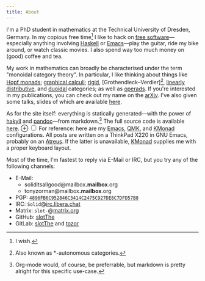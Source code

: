 ```yaml
---
title: About
---
```


I'm a PhD student in mathematics at the Technical University of Dresden, Germany.
In my copious free time[^1] I like to hack on [free software]—especially anything involving [Haskell] or [Emacs]—play the guitar, ride my bike around, or watch classic movies.
I also spend way too much money on (good) coffee and tea.

My work in mathematics can broadly be characterised under the term "monoidal category theory".
In particular, I like thinking about things like
[Hopf monads]; [graphical calculi]; [rigid], [Grothendieck–Verdier][^3], [linearly distributive], and [duoidal] categories; as well as [operads].
If you're interested in my publications, you can check out my name on the [arXiv].
I've also given some talks, slides of which are available [here](./research.html).

As for the site itself: everything is statically generated—with the power of [hakyll] and [pandoc]—from markdown.[^2]
The full source code is available [here][site].
<label for="mn-configs" class="margin-toggle">&#8853;</label>
<input type="checkbox" id="mn-configs" class="margin-toggle"/>
<span class="marginnote-left">
  For reference: here are my
  [Emacs][cfg:emacs],
  [QMK][cfg:qmk],
  and [KMonad][cfg:layout]
  configurations.
</span>
All posts are written on a ThinkPad X220 in GNU Emacs, probably on an [Atreus][site:atreus].
If the latter is unavailable, [KMonad] supplies me with a proper keyboard layout.

Most of the time, I'm fastest to reply via E-Mail or IRC, but you try
any of the following channels:

+ E-Mail:
  + <span class="email">soliditsallgood@mailbox<b>.mailbox</b>.org</span>
  + <span class="email">tonyzorman@mailbox<b>.mailbox</b>.org</span>
+ PGP: [`4896FB6C952846C3414C2475C927DE8C7DFD57B8`](./key.txt)
+ IRC: `Solid`@[irc.libera.chat](https://libera.chat/)
+ Matrix: `slot-`@[matrix.org](https://matrix.org/)
+ GitHub: [slotThe](https://github.com/slotThe)
+ GitLab: [slotThe](https://gitlab.com/slotThe) and [tozor](https://gitlab.com/tozor)

[Emacs]: https://www.gnu.org/software/emacs/
[Grothendieck–Verdier]: https://ncatlab.org/nlab/show/star-autonomous+category
[Haskell]: https://www.haskell.org/
[Hopf monads]: https://ncatlab.org/nlab/show/Hopf+monad
[KMonad]: https://github.com/kmonad/kmonad
[arXiv]: https://arxiv.org/a/zorman_t_1
[cfg:emacs]: https://gitlab.com/slotThe/dotfiles/-/tree/master/emacs/.config/emacs
[cfg:layout]: https://gitlab.com/slotThe/dotfiles/blob/master/kmonad/.config/kmonad/x220-slot-us-colemak-dh-z.kbd
[cfg:qmk]: https://github.com/qmk/qmk_firmware/tree/master/keyboards/keyboardio/atreus/keymaps/slotthe
[duoidal]: https://ncatlab.org/nlab/show/duoidal+category
[free software]: ./free-software.html
[graphical calculi]: https://ncatlab.org/nlab/show/string+diagram
[hakyll]: https://jaspervdj.be/hakyll/
[linearly distributive]: https://ncatlab.org/nlab/show/linearly+distributive+category
[operads]: https://ncatlab.org/nlab/show/string+diagram
[pandoc]: https://pandoc.org/
[rigid]: https://ncatlab.org/nlab/show/rigid+monoidal+category
[site:atreus]: https://tony-zorman.com/posts/atreus-review.html
[site]: https://github.com/slotThe/slotThe.github.io

[^1]: I wish.

[^2]: Org-mode would, of course, be preferrable, but markdown is pretty
      alright for this specific use-case.

[^3]: Also known as \*-autonomous categories.
